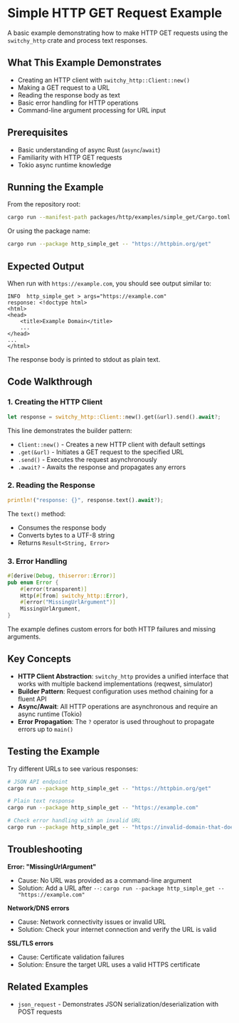 # Simple HTTP GET Request Example

A basic example demonstrating how to make HTTP GET requests using the `switchy_http` crate and process text responses.

## What This Example Demonstrates

- Creating an HTTP client with `switchy_http::Client::new()`
- Making a GET request to a URL
- Reading the response body as text
- Basic error handling for HTTP operations
- Command-line argument processing for URL input

## Prerequisites

- Basic understanding of async Rust (`async`/`await`)
- Familiarity with HTTP GET requests
- Tokio async runtime knowledge

## Running the Example

From the repository root:

```bash
cargo run --manifest-path packages/http/examples/simple_get/Cargo.toml -- "https://example.com"
```

Or using the package name:

```bash
cargo run --package http_simple_get -- "https://httpbin.org/get"
```

## Expected Output

When run with `https://example.com`, you should see output similar to:

```
INFO  http_simple_get > args="https://example.com"
response: <!doctype html>
<html>
<head>
    <title>Example Domain</title>
    ...
</head>
...
</html>
```

The response body is printed to stdout as plain text.

## Code Walkthrough

### 1. Creating the HTTP Client

```rust
let response = switchy_http::Client::new().get(&url).send().await?;
```

This line demonstrates the builder pattern:

- `Client::new()` - Creates a new HTTP client with default settings
- `.get(&url)` - Initiates a GET request to the specified URL
- `.send()` - Executes the request asynchronously
- `.await?` - Awaits the response and propagates any errors

### 2. Reading the Response

```rust
println!("response: {}", response.text().await?);
```

The `text()` method:

- Consumes the response body
- Converts bytes to a UTF-8 string
- Returns `Result<String, Error>`

### 3. Error Handling

```rust
#[derive(Debug, thiserror::Error)]
pub enum Error {
    #[error(transparent)]
    Http(#[from] switchy_http::Error),
    #[error("MissingUrlArgument")]
    MissingUrlArgument,
}
```

The example defines custom errors for both HTTP failures and missing arguments.

## Key Concepts

- **HTTP Client Abstraction**: `switchy_http` provides a unified interface that works with multiple backend implementations (reqwest, simulator)
- **Builder Pattern**: Request configuration uses method chaining for a fluent API
- **Async/Await**: All HTTP operations are asynchronous and require an async runtime (Tokio)
- **Error Propagation**: The `?` operator is used throughout to propagate errors up to `main()`

## Testing the Example

Try different URLs to see various responses:

```bash
# JSON API endpoint
cargo run --package http_simple_get -- "https://httpbin.org/get"

# Plain text response
cargo run --package http_simple_get -- "https://example.com"

# Check error handling with an invalid URL
cargo run --package http_simple_get -- "https://invalid-domain-that-does-not-exist-12345.com"
```

## Troubleshooting

**Error: "MissingUrlArgument"**

- Cause: No URL was provided as a command-line argument
- Solution: Add a URL after `--`: `cargo run --package http_simple_get -- "https://example.com"`

**Network/DNS errors**

- Cause: Network connectivity issues or invalid URL
- Solution: Check your internet connection and verify the URL is valid

**SSL/TLS errors**

- Cause: Certificate validation failures
- Solution: Ensure the target URL uses a valid HTTPS certificate

## Related Examples

- `json_request` - Demonstrates JSON serialization/deserialization with POST requests
